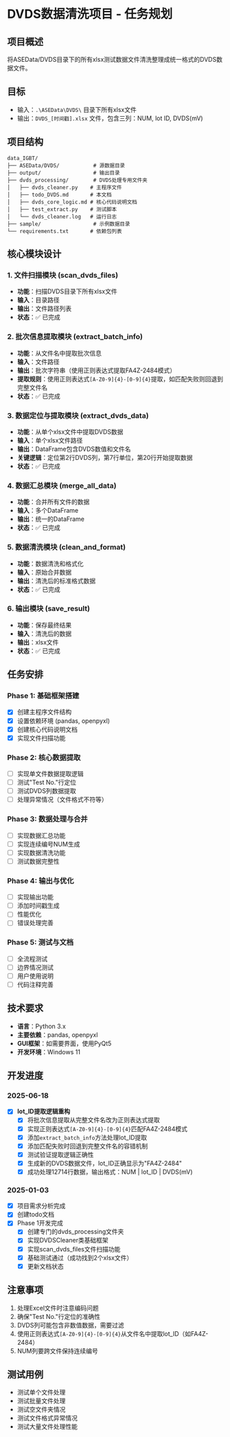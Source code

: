 # DVDS数据清洗项目 - 任务规划

## 项目概述

将ASEData/DVDS目录下的所有xlsx测试数据文件清洗整理成统一格式的DVDS数据文件。

## 目标

- 输入：`.\ASEData\DVDS\` 目录下所有xlsx文件
- 输出：`DVDS_[时间戳].xlsx` 文件，包含三列：NUM, lot ID, DVDS(mV)

## 项目结构

```
data_IGBT/
├── ASEData/DVDS/           # 源数据目录
├── output/                 # 输出目录
├── dvds_processing/        # DVDS处理专用文件夹
│   ├── dvds_cleaner.py    # 主程序文件
│   ├── todo_DVDS.md       # 本文档
│   ├── dvds_core_logic.md # 核心代码说明文档
│   ├── test_extract.py    # 测试脚本
│   └── dvds_cleaner.log   # 运行日志
├── sample/                 # 示例数据目录
└── requirements.txt       # 依赖包列表
```

## 核心模块设计

### 1. 文件扫描模块 (scan_dvds_files)

- **功能**：扫描DVDS目录下所有xlsx文件
- **输入**：目录路径
- **输出**：文件路径列表
- **状态**：✅ 已完成

### 2. 批次信息提取模块 (extract_batch_info)

- **功能**：从文件名中提取批次信息
- **输入**：文件路径
- **输出**：批次字符串（使用正则表达式提取FA4Z-2484模式）
- **提取规则**：使用正则表达式`[A-Z0-9]{4}-[0-9]{4}`提取，如匹配失败则回退到完整文件名
- **状态**：✅ 已完成

### 3. 数据定位与提取模块 (extract_dvds_data)

- **功能**：从单个xlsx文件中提取DVDS数据
- **输入**：单个xlsx文件路径
- **输出**：DataFrame包含DVDS数值和文件名
- **关键逻辑**：定位第2行DVDS列，第7行单位，第20行开始提取数据
- **状态**：✅ 已完成

### 4. 数据汇总模块 (merge_all_data)

- **功能**：合并所有文件的数据
- **输入**：多个DataFrame
- **输出**：统一的DataFrame
- **状态**：✅ 已完成

### 5. 数据清洗模块 (clean_and_format)

- **功能**：数据清洗和格式化
- **输入**：原始合并数据
- **输出**：清洗后的标准格式数据
- **状态**：✅ 已完成

### 6. 输出模块 (save_result)

- **功能**：保存最终结果
- **输入**：清洗后的数据
- **输出**：xlsx文件
- **状态**：✅ 已完成

## 任务安排

### Phase 1: 基础框架搭建

- [x] 创建主程序文件结构
- [x] 设置依赖环境 (pandas, openpyxl)
- [x] 创建核心代码说明文档
- [x] 实现文件扫描功能

### Phase 2: 核心数据提取

- [ ] 实现单文件数据提取逻辑
- [ ] 测试"Test No."行定位
- [ ] 测试DVDS列数据提取
- [ ] 处理异常情况（文件格式不符等）

### Phase 3: 数据处理与合并

- [ ] 实现数据汇总功能
- [ ] 实现连续编号NUM生成
- [ ] 实现数据清洗功能
- [ ] 测试数据完整性

### Phase 4: 输出与优化

- [ ] 实现输出功能
- [ ] 添加时间戳生成
- [ ] 性能优化
- [ ] 错误处理完善

### Phase 5: 测试与文档

- [ ] 全流程测试
- [ ] 边界情况测试
- [ ] 用户使用说明
- [ ] 代码注释完善

## 技术要求

- **语言**：Python 3.x
- **主要依赖**：pandas, openpyxl
- **GUI框架**：如需要界面，使用PyQt5
- **开发环境**：Windows 11

## 开发进度

### 2025-06-18

- [x] **lot_ID提取逻辑重构**
  - [x] 将批次信息提取从完整文件名改为正则表达式提取
  - [x] 实现正则表达式`[A-Z0-9]{4}-[0-9]{4}`匹配FA4Z-2484模式
  - [x] 添加`extract_batch_info`方法处理lot_ID提取
  - [x] 添加匹配失败时回退到完整文件名的容错机制
  - [x] 测试验证提取逻辑正确性
  - [x] 生成新的DVDS数据文件，lot_ID正确显示为"FA4Z-2484"
  - [x] 成功处理12714行数据，输出格式：NUM | lot_ID | DVDS(mV)

### 2025-01-03

- [x] 项目需求分析完成
- [x] 创建todo文档
- [x] Phase 1开发完成
  - [x] 创建专门的dvds_processing文件夹
  - [x] 实现DVDSCleaner类基础框架
  - [x] 实现scan_dvds_files文件扫描功能
  - [x] 基础测试通过（成功找到2个xlsx文件）
  - [x] 更新文档状态

## 注意事项

1. 处理Excel文件时注意编码问题
2. 确保"Test No."行定位的准确性
3. DVDS列可能包含非数值数据，需要过滤
4. 使用正则表达式`[A-Z0-9]{4}-[0-9]{4}`从文件名中提取lot_ID（如FA4Z-2484）
5. NUM列要跨文件保持连续编号

## 测试用例

- 测试单个文件处理
- 测试批量文件处理
- 测试空文件夹情况
- 测试文件格式异常情况
- 测试大量文件处理性能
